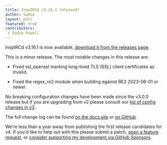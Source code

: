```yaml
---
title: InspIRCd v3.16.1 released!
author: Sadie
layout: post
featured: true
contributors:
 - Sadie Powell
---
```


InspIRCd v3.16.1 is now available, [download it from the releases page](https://github.com/inspircd/inspircd/releases/tag/v3.16.1).

This is a minor release. The most notable changes in this release are:

- Fixed ssl_openssl marking long-lived TLS (SSL) client certificates as invalid.

- Fixed the regex_re2 module when building against RE2 2023-06-01 or newer.

<!--more-->

No breaking configuration changes have been made since the v3.0.0 release but if you are upgrading from v2 please consult our [list of config changes in v3](https://docs.inspircd.org/3/breaking-changes).

The full change log can be found [on the docs site](https://docs.inspircd.org/3/change-log/#inspircd-3160) or [on GitHub](https://github.com/inspircd/inspircd/compare/v3.16.0...v3.16.1).

We're less than a year away from publishing the first release candidates for v4. If you'd like to help out with this please submit a patch, [open a feature request](https://github.com/inspircd/inspircd/issues/new?template=FEATURE_REQUEST.md), or [consider supporting my development via GitHub Sponsors](https://github.com/sponsors/SadieCat/).
